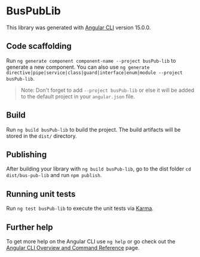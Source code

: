 # BusPubLib

This library was generated with [Angular CLI](https://github.com/angular/angular-cli) version 15.0.0.

## Code scaffolding

Run `ng generate component component-name --project busPub-lib` to generate a new component. You can also use `ng generate directive|pipe|service|class|guard|interface|enum|module --project busPub-lib`.
> Note: Don't forget to add `--project busPub-lib` or else it will be added to the default project in your `angular.json` file. 

## Build

Run `ng build busPub-lib` to build the project. The build artifacts will be stored in the `dist/` directory.

## Publishing

After building your library with `ng build busPub-lib`, go to the dist folder `cd dist/bus-pub-lib` and run `npm publish`.

## Running unit tests

Run `ng test busPub-lib` to execute the unit tests via [Karma](https://karma-runner.github.io).

## Further help

To get more help on the Angular CLI use `ng help` or go check out the [Angular CLI Overview and Command Reference](https://angular.io/cli) page.
